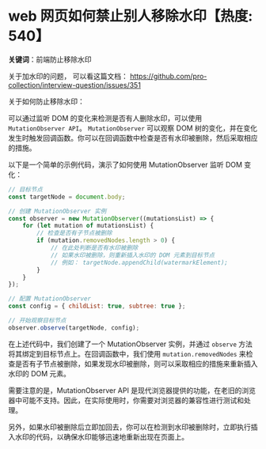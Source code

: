 # web 网页如何禁止别人移除水印【热度: 540】

**关键词**：前端防止移除水印

关于加水印的问题， 可以看这篇文档： https://github.com/pro-collection/interview-question/issues/351

关于如何防止移除水印：

可以通过监听 DOM 的变化来检测是否有人删除水印，可以使用 `MutationObserver API`。
`MutationObserver` 可以观察 DOM 树的变化，并在变化发生时触发回调函数。你可以在回调函数中检查是否有水印被删除，然后采取相应的措施。

以下是一个简单的示例代码，演示了如何使用 MutationObserver 监听 DOM 变化：

```javascript
// 目标节点
const targetNode = document.body;

// 创建 MutationObserver 实例
const observer = new MutationObserver((mutationsList) => {
    for (let mutation of mutationsList) {
        // 检查是否有子节点被删除
        if (mutation.removedNodes.length > 0) {
            // 在此处判断是否有水印被删除
            // 如果水印被删除，则重新插入水印的 DOM 元素到目标节点
            // 例如： targetNode.appendChild(watermarkElement);
        }
    }
});

// 配置 MutationObserver
const config = { childList: true, subtree: true };

// 开始观察目标节点
observer.observe(targetNode, config);
```

在上述代码中，我们创建了一个 MutationObserver 实例，并通过 `observe` 方法将其绑定到目标节点上。在回调函数中，我们使用 `mutation.removedNodes` 来检查是否有子节点被删除，如果发现水印被删除，则可以采取相应的措施来重新插入水印的 DOM 元素。

需要注意的是，MutationObserver API 是现代浏览器提供的功能，在老旧的浏览器中可能不支持。因此，在实际使用时，你需要对浏览器的兼容性进行测试和处理。

另外，如果水印被删除后立即加回去，你可以在检测到水印被删除时，立即执行插入水印的代码，以确保水印能够迅速地重新出现在页面上。